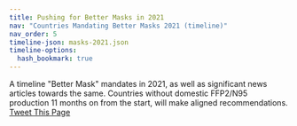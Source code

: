 ```yaml
---
title: Pushing for Better Masks in 2021
nav: "Countries Mandating Better Masks 2021 (timeline)"
nav_order: 5
timeline-json: masks-2021.json
timeline-options: 
  hash_bookmark: true
---
```


A timeline "Better Mask" mandates in 2021, as well as significant news articles towards the same. Countries without domestic FFP2/N95 production 11 months on from the start, will make aligned recommendations. <a href="https://twitter.com/intent/tweet?url=https%3A%2F%2Fits-airborne.org%2Fmasks-2021&via=AerosolizedC19&text=%23COVIDisAirborne%20%23masks4All%20%23BetterMasks%20%23ventilation. See: " target="_blank">Tweet This Page</a>

